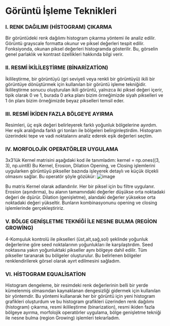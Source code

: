 # Görüntü İşleme Teknikleri

 ### I.	RENK DAĞILIMI (HİSTOGRAM) ÇIKARMA
Bir görüntüdeki renk dağılımı histogram çıkarma yöntemi ile analiz edilir.  Görüntü grayscale formatta okunur ve piksel değerleri tespit edilir. Fonksiyonda, okunan piksel değerleri histogramda gösterilir. Bu, görselin genel parlaklık ve kontrast özellikleri hakkında bilgi verir. 

### II.	RESMİ İKİLİLEŞTİRME (BİNARİZATİON)
İkilileştirme, bir görüntüyü (gri seviyeli veya renkli bir görüntüyü) ikili bir görüntüye dönüştürmek için kullanılan bir görüntü işleme tekniğidir. İkilileştirme sonucu oluşturulan ikili görüntü, yalnızca iki piksel değeri içerir, tipik olarak 0 ve 1, burada 0 arka planı bizim örneğimizde siyah pikselleri ve 1 ön planı bizim örneğimizde beyaz pikselleri temsil eder. 

### III. RESMİ İKİDEN FAZLA BÖLGEYE AYIRMA
Resimleri, üç eşik değeri belirleyerek farklı yoğunluk bölgelerine ayırdım. Her eşik aralığında farklı gri tonları ile bölgeleri belirginleştirdim. Histogram üzerindeki  tepe ve vadi noktalarını analiz ederek eşik değerleri seçtim.

### IV.	MORFOLOJİK OPERATÖRLER UYGULAMA
3x3’lük Kernel matrisini aşağıdaki kod ile tanımladım:
kernel = np.ones((3, 3), np.uint8)
Bu Kernel, Erosion, Dilation Opening, ve Closing işlemlerini uygularken görüntüyü pikseller bazında işleyerek detaylı ve küçük ölçekli olmasını sağlar. Bu operatör şöyle gözükür:
 ![image](https://github.com/user-attachments/assets/822a7808-79d6-4c79-84e5-ceb4020e01ca)
 
Bu matris Kernel olarak adlandırılır. Her bir piksel için bu filtre uygulanır. Erosion (aşındırma), bu alanın tamamındaki değerler düşükse orta noktadaki değeri de dşürür. Dilation (genişletme), alandaki değerler yüksekse orta noktadaki değeri yükseltir. Bunların kombinasyonunu opening ve closing işlemlerinde gerçekleştiririz. 

### V.	BÖLGE GENİŞLETME TEKNİĞİ İLE NESNE BULMA (REGİON GROWİNG)
4-Komşuluk kontrolü ile pikselleri (üst,alt,sağ,sol) şeklinde yoğunluk değerlerine göre seed noktalarının yoğunlukları ile karşılaştırdım. Seed noktasına yakın yoğunluktaki pikseller aynı bölgeye dahil edilir. Tüm pikseller taranarak bu bölgeler oluşturulur. Bu belirlenen bölgeler renklendirilerek görsel olarak ayırt edilmesini sağladım.

### VI.	HİSTOGRAM EQUALİSATİON
Histogram dengeleme, bir resimdeki renk değerlerinin belli bir yerde kümelenmiş olmasından kaynaklanan dengesizliği gidermek için kullanılan bir yöntemdir.
Bu yöntemi kullanarak her bir görüntü için yeni histogram grafikleri oluşturdum ve bu histogram grafikleri üzerinden renk dağılımı (histogram) çıkarma, resmi ikilileştirme (binarization), resmi ikiden fazla bölgeye ayırma, morfolojik operatörler uygulama, bölge genişletme tekniği ile nesne bulma (region Growing) işlemleri tekrarladım.


